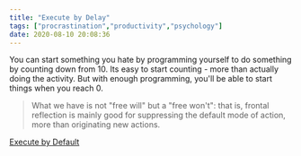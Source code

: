 ```yaml
---
title: "Execute by Delay"
tags: ["procrastination","productivity","psychology"]
date: 2020-08-10 20:08:36
---
```


You can start something you hate by programming yourself to do something by counting down from 10. Its easy to start counting - more than actually doing the activity. But with enough programming, you'll be able to start things when you reach 0.

> What we have is not "free will" but a "free won't": that is, frontal reflection is mainly good for suppressing the default mode of action, more than originating new actions.

[Execute by Default](https://www.lesswrong.com/posts/FHukyfMagq4HrBYNt/willpower-hax-487-execute-by-default)
